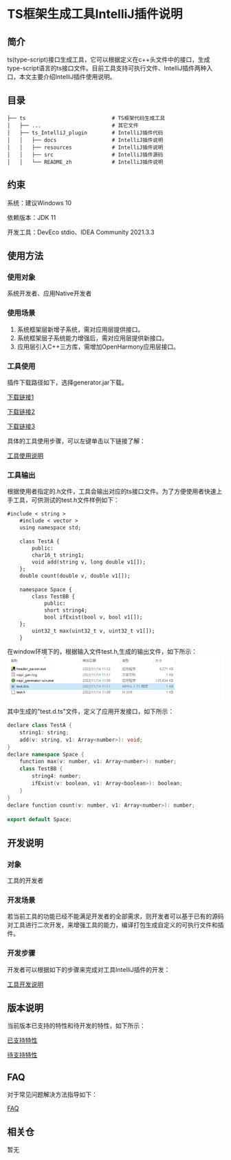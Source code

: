# TS框架生成工具IntelliJ插件说明

## 简介

ts(type-script)接口生成工具，它可以根据定义在c++头文件中的接口，生成type-script语言的ts接口文件。目前工具支持可执行文件、IntelliJ插件两种入口，本文主要介绍IntelliJ插件使用说明。

## 目录 

	├── ts                            # TS框架代码生成工具
	│   ├── ...                       # 其它文件
	│   ├── ts_IntelliJ_plugin        # IntelliJ插件代码
	│   │   ├── docs                  # IntelliJ插件说明
	│   │   ├── resources             # IntelliJ插件说明
	│   │   ├── src    				  # IntelliJ插件源码
	│   │   └── README_zh             # IntelliJ插件说明

## 约束 

系统：建议Windows 10

依赖版本：JDK 11

开发工具：DevEco stdio、IDEA Community 2021.3.3

## 使用方法 

### 使用对象

系统开发者、应用Native开发者

### 使用场景

1) 系统框架层新增子系统，需对应用层提供接口。
2) 系统框架层子系统能力增强后，需对应用层提供新接口。
3) 应用层引入C++三方库，需增加OpenHarmony应用层接口。

### 工具使用

插件下载路径如下，选择generator.jar下载。

[下载链接1]( http://ftpkaihongdigi.i234.me:5000/sharing/PC6uOorrM)

[下载链接2]( http://ftp.kaihong.com:5000/sharing/PC6uOorrM)

[下载链接3]( http://ftp.kaihongdigi.com:5000/sharing/PC6uOorrM)

具体的工具使用步骤，可以左键单击以下链接了解：

[工具使用说明](https://gitee.com/openharmony/napi_generator/tree/master/hdc/ts/ts_IntelliJ_plugin/docs/INSTRUCTION_ZH.md)

### 工具输出

根据使用者指定的.h文件，工具会输出对应的ts接口文件。为了方便使用者快速上手工具，可供测试的test.h文件样例如下：

```
#include < string >
	#include < vector >
	using namespace std;

	class TestA {
    	public:
    	char16_t string1;
    	void add(string v, long double v1[]);
	};
	double count(double v, double v1[]);

	namespace Space {
    	class TestBB {
        	public:
        	short string4;
        	bool ifExist(bool v, bool v1[]);
	};
    	uint32_t max(uint32_t v, uint32_t v1[]);
	}
```

在window环境下的，根据输入文件test.h,生成的输出文件，如下所示：![](../figures/h-2-ts-succ.png)

其中生成的"test.d.ts"文件，定义了应用开发接口，如下所示：


```c++
declare class TestA {
	string1: string;
	add(v: string, v1: Array<number>): void;
}
declare namespace Space {
	function max(v: number, v1: Array<number>): number;
	class TestBB {
    	string4: number;
    	ifExist(v: boolean, v1: Array<boolean>): boolean;
	}
}
declare function count(v: number, v1: Array<number>): number;

export default Space;
```

## 开发说明

### 对象

工具的开发者

### 开发场景

若当前工具的功能已经不能满足开发者的全部需求，则开发者可以基于已有的源码对工具进行二次开发，来增强工具的能力，编译打包生成自定义的可执行文件和插件。
       
### 开发步骤

开发者可以根据如下的步骤来完成对工具IntelliJ插件的开发：

 [工具开发说明](https://gitee.com/openharmony/napi_generator/tree/master/hdc/ts/ts_IntelliJ_plugin/docs/DEVELOP_ZH.md)
    
## 版本说明 

当前版本已支持的特性和待开发的特性，如下所示：

 [已支持特性](https://gitee.com/openharmony/napi_generator/blob/master/docs/ts/ts_Gen-1.0.md)

 [待支持特性](https://gitee.com/openharmony/napi_generator/blob/master/docs/ts/ROADMAP_ZH.md)

## FAQ

对于常见问题解决方法指导如下：

  [FAQ](https://gitee.com/openharmony/napi_generator/tree/master/docs/ts/FAQ.md)

## 相关仓

暂无